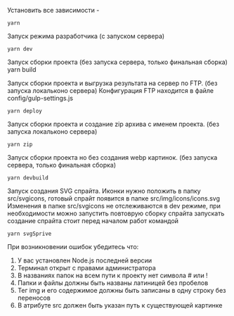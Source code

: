 Установить все зависимости -
```
yarn
```
Запуск режима разработчика (c запуском сервера)
```
yarn dev
```
Запуск сборки проекта (без запуска сервера, только финальная сборка)
yarn build

Запуск сборки проекта и выгрузка результата на сервер по FTP. (без запуска локальконо сервера)
Конфигурация FTP находится в файле config/gulp-settings.js
```
yarn deploy
```

Запуск сборки проекта и создание zip архива с именем проекта. (без запуска локальконо сервера)
```
yarn zip
```

Запуск сборки проекта но без создания webp картинок. (без запуска сервера, только финальная сборка)
```
yarn devbuild
```

Запуск создания SVG спрайта. Иконки нужно положить в папку src/svgicons,
готовый спрайт появится в папке src/img/icons/icons.svg
Изменения в папке src/svgicons не отслеживаются в dev режиме, при необходимости можно запустить повтоврую сборку спрайта
запускать создание спрайта стоит перед началом работ командой
```
yarn svgSprive
```

При возникновении ошибок убедитесь что:
1) У вас установлен Node.js последней версии
2) Терминал открыт с правами администратора
3) В названиях папок на всем пути к проекту нет символа # или !
4) Папки и файлы должны быть названы латиницей без пробелов
5) Тег img и его содержимое должны быть записаны в одну строку без переносов
6) В атрибуте src должен быть указан путь к существующей картинке

